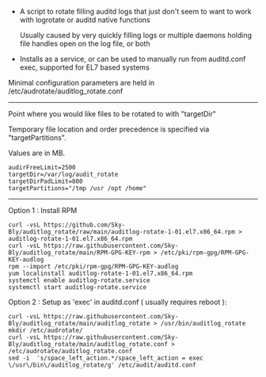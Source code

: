 - A script to rotate filling auditd logs that just don't seem to want to work with logrotate or auditd native functions
  
  Usually caused by very quickly filling logs or multiple daemons holding file handles open on the log file, or both

- Installs as a service, or can be used to manually run from auditd.conf exec, supported for EL7 based systems

Minimal configuration parameters are held in /etc/audrotate/auditlog_rotate.conf

-----

Point where you would like files to be rotated to with "targetDir"

Temporary file location and order precedence is specified via "targetPartitions".

Values are in MB. 
```
audirFreeLimit=2500
targetDir=/var/log/audit_rotate
targetDirPadLimit=800
targetPartitions="/tmp /usr /opt /home"
```
-----
Option 1 : Install RPM
```
curl -vsL https://github.com/Sky-Bly/auditlog_rotate/raw/main/auditlog-rotate-1-01.el7.x86_64.rpm > auditlog-rotate-1-01.el7.x86_64.rpm
curl -vsL https://raw.githubusercontent.com/Sky-Bly/auditlog_rotate/main/RPM-GPG-KEY-rpm > /etc/pki/rpm-gpg/RPM-GPG-KEY-audlog
rpm --import /etc/pki/rpm-gpg/RPM-GPG-KEY-audlog
yum localinstall auditlog-rotate-1-01.el7.x86_64.rpm
systemctl enable auditlog-rotate.service
systemctl start auditlog-rotate.service
```

Option 2 : Setup as 'exec' in auditd.conf ( usually requires reboot ):
```
curl -vsL https://raw.githubusercontent.com/Sky-Bly/auditlog_rotate/main/auditlog_rotate > /usr/bin/auditlog_rotate
mkdir /etc/audrotate/
curl -vsL https://raw.githubusercontent.com/Sky-Bly/auditlog_rotate/main/auditlog_rotate.conf > /etc/audrotate/auditlog_rotate.conf
sed -i  's/space_left_action.*/space_left_action = exec \/usr\/bin\/auditlog_rotate/g' /etc/audit/auditd.conf
```
